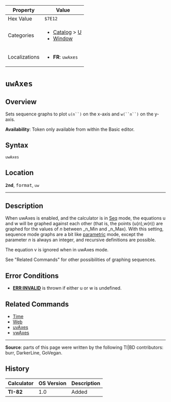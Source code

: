 | Property      | Value |
|---------------|-------|
| Hex Value     | `$7E12`|
| Categories    | <ul><li>[Catalog](<../categories/Catalog.md>) > [U](<../categories/Catalog.md#U>)</li><li>[Window](<../categories/Window.md>)</li></ul> |
| Localizations | <ul><li><b>FR</b>: `uwAxes`</li></ul> |

# `uwAxes`

## Overview
Sets sequence graphs to plot `u(n``)` on the x-axis and `w(``n``)` on the y-axis.


<b>Availability</b>: Token only available from within the Basic editor.

## Syntax
`uwAxes`

## Location
<tt><kbd><b>2nd</b></kbd></tt>, <kbd>format</kbd>, `uw`
<hr>

## Description

When uwAxes is enabled, and the calculator is in [Seq](seq-mode) mode, the equations u and w will be graphed against each other (that is, the points (u(_n_),w(_n_)) are graphed for the values of _n_ between _n_Min and _n_Max). With this setting, sequence mode graphs are a bit like [parametric](param) mode, except the parameter _n_ is always an integer, and recursive definitions are possible.

The equation v is ignored when in uwAxes mode.

See "Related Commands" for other possibilities of graphing sequences.

## Error Conditions

*   **[ERR:INVALID](errors#invalid)** is thrown if either u or w is undefined.

## Related Commands

*   [Time](Time.md)
*   [Web](Web.md)
*   [uvAxes](uvAxes.md)
*   [vwAxes](vwAxes.md)

* * *

**Source**: parts of this page were written by the following TI|BD contributors: burr, DarkerLine, GoVegan.

## History
| Calculator | OS Version | Description |
|------------|------------|-------------|
| <b>TI-82</b> | 1.0 | Added |


